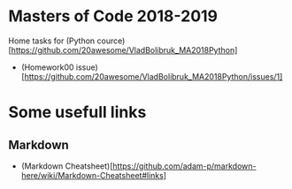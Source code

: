 # Masters of Code 2018-2019

Home tasks for (Python cource)[https://github.com/20awesome/VladBolibruk_MA2018Python]


* (Homework00 issue)[https://github.com/20awesome/VladBolibruk_MA2018Python/issues/1]


# Some usefull links

## Markdown
* (Markdown Cheatsheet)[https://github.com/adam-p/markdown-here/wiki/Markdown-Cheatsheet#links]
